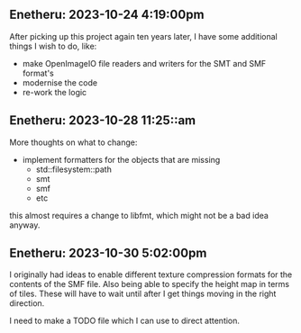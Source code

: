 Enetheru: 2023-10-24 4:19:00pm
------------------------------
After picking up this project again ten years later, I have some additional things I wish to do, like:
* make OpenImageIO file readers and writers for the SMT and SMF format's
* modernise the code
* re-work the logic

## Enetheru: 2023-10-28 11:25::am
More thoughts on what to change:
* implement formatters for the objects that are missing
  * std::filesystem::path
  * smt
  * smf
  * etc

this almost requires a change to libfmt, which might not be a bad idea anyway.

## Enetheru: 2023-10-30 5:02:00pm
I originally had ideas to enable different texture compression formats for the contents of the SMF file.
Also being able to specify the height map in terms of tiles.
These will have to wait until after I get things moving in the right direction.

I need to make a TODO file which I can use to direct attention.